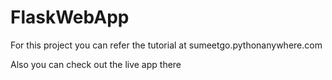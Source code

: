 # FlaskWebApp

For this project you can refer the tutorial at sumeetgo.pythonanywhere.com

Also you can check out the live app there

